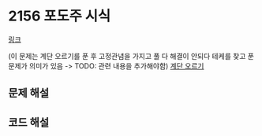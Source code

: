 # 2156 포도주 시식

[링크](https://www.acmicpc.net/problem/2156)

(이 문제는 계단 오르기를 푼 후 고정관념을 가지고 풀 다 해결이 안되다 테케를 찾고 푼 문제가 의미가 있음
-> TODO: 관련 내용을 추가해야함)
[계단 오르기](../2579/README.md)

## 문제 해설

## 코드 해설
